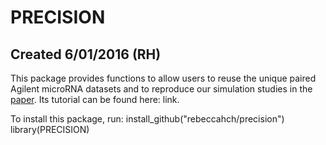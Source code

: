 # PRECISION
## Created 6/01/2016 (RH)

This package provides functions to allow users to reuse the unique paired Agilent microRNA datasets and to reproduce
our simulation studies in the [paper](http://clincancerres.aacrjournals.org/content/20/13/3371.long). Its tutorial can be found here: link. 

To install this package, run: 
install_github("rebeccahch/precision")
library(PRECISION)

